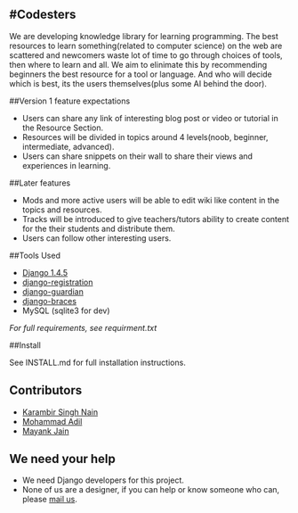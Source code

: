#Codesters
----

We are developing knowledge library for learning programming. The best resources to learn something(related to computer science) on the web are scattered and newcomers waste lot of time to go through choices of tools, then where to learn and all. We aim to elinimate this by recommending beginners the best resource for a tool or language. And who will decide which is best, its the users themselves(plus some AI behind the door).

##Version 1 feature expectations

+ Users can share any link of interesting blog post or video or tutorial in the Resource Section.
+ Resources will be divided in topics around 4 levels(noob, beginner, intermediate, advanced).
+ Users can share snippets on their wall to share their views and experiences in learning.

##Later features

+ Mods and more active users will be able to edit wiki like content in the topics and resources.
+ Tracks will be introduced to give teachers/tutors ability to create content for the their students and distribute them.
+ Users can follow other interesting users.


##Tools Used

+ [Django 1.4.5](https://www.djangoproject.com/)
+ [django-registration](https://django-registration.readthedocs.org/en/latest/)
+ [django-guardian](https://github.com/lukaszb/django-guardian)
+ [django-braces](https://github.com/brack3t/django-braces/)
+ MySQL (sqlite3 for dev)

*For full requirements, see requirment.txt*


##Install

See INSTALL.md for full installation instructions.

## Contributors

+ [Karambir Singh Nain](http://nainomics.in/)
+ [Mohammad Adil](http://madil.in/)
+ [Mayank Jain](http://mayank-jain.in/)

## We need your help

+ We need Django developers for this project.
+ None of us are a designer, if you can help or know someone who can, please [mail us](mailto:akarambir@gmail.com).



